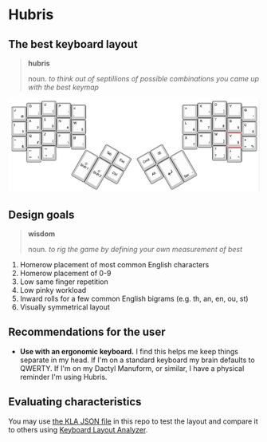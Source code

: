 # Hubris

## The best keyboard layout

> **hubris**
>
> noun. _to think out of septillions of possible combinations you came up with the best keymap_

![Diagram of Hubris layout on an Ergodox keyboard](/hubris-v2-ergodox-kle.png)

## Design goals

> **wisdom**
>
> noun. _to rig the game by defining your own measurement of best_

1. Homerow placement of most common English characters
2. Homerow placement of 0-9
3. Low same finger repetition
4. Low pinky workload
5. Inward rolls for a few common English bigrams (e.g. th, an, en, ou, st)
6. Visually symmetrical layout

## Recommendations for the user

- **Use with an ergonomic keyboard.** I find this helps me keep things
  separate in my head. If I'm on a standard keyboard my brain defaults to
  QWERTY. If I'm on my Dactyl Manuform, or similar, I have a physical
  reminder I'm using Hubris.

## Evaluating characteristics

You may use [the KLA JSON file](hubris-v2-kla.json) in this repo to test the
layout and compare it to others using [Keyboard Layout Analyzer](https://klanext.keyboard-design.com).
